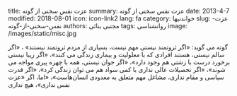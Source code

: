 title: عزت نفس  سخنی از گوته
summary: عزت نفس  سخنی از گوته
date: 2013-4-7
modified: 2018-08-01
icon:  icon-link2
lang: fa
category: خواندنیها
slug: عزت-نفس-سخنی-از-گوته
authors: مجتبی بنائی
tags: روانشناسی
image: /images/static/misc.jpg

گوته می گوید:  «اگر ثروتمند نیستی مهم نیست،    بسیاری از مردم ثروتمند نیستند»  ،    «اگر سالم نیستی، هستند افرادی که  با معلولیت و بیماری زندگی می کنند»،  «اگر زیبا نیستی برخورد درست با زشتی هم وجود دارد»،  «اگر جوان نیستی، همه با چهره پیری مواجه می شوند»،  «اگر تحصیلات عالی نداری با کمی سواد هم می توان زندگی کرد»،  «اگر قدرت سیاسی و مقام نداری، مشاغل مهم متعلق به معدودی انسان‌هاست»،  «اما، اگر «عزت نفس نداری»، هیچ نداری